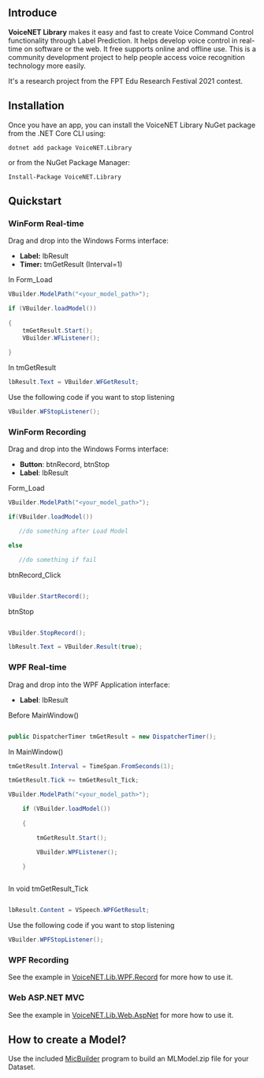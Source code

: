 ## Introduce
**VoiceNET Library** makes it easy and fast to create Voice Command Control functionality through Label Prediction.  It helps develop voice control in real-time on software or the web. It free supports online and offline use. This is a community development project to help people access voice recognition technology more easily.
 
It's a research project from the FPT Edu Research Festival 2021 contest. 

## Installation

Once you have an app, you can install the VoiceNET Library NuGet package from the .NET Core CLI using:
```
dotnet add package VoiceNET.Library
```
or from the NuGet Package Manager:
```
Install-Package VoiceNET.Library
```
## Quickstart
### WinForm Real-time ###
Drag and drop into the Windows Forms interface:
- **Label:** lbResult
- **Timer:** tmGetResult (Interval=1)

In Form_Load
```cs
VBuilder.ModelPath("<your_model_path>");

if (VBuilder.loadModel())
    
{
	tmGetResult.Start();
	VBuilder.WFListener();
            
}
```

In tmGetResult
```cs
lbResult.Text = VBuilder.WFGetResult;
```

Use the following code if you want to stop listening
```cs
VBuilder.WFStopListener();
```

### WinForm Recording ###
Drag and drop into the Windows Forms interface:
- **Button**: btnRecord, btnStop
- **Label**: lbResult

Form_Load
```cs
VBuilder.ModelPath("<your_model_path>");

if(VBuilder.loadModel())

   //do something after Load Model

else

   //do something if fail

```
btnRecord_Click
```cs

VBuilder.StartRecord();

```
btnStop
```cs

VBuilder.StopRecord();

lbResult.Text = VBuilder.Result(true);

```

### WPF Real-time ###

Drag and drop into the WPF Application interface:

- **Label**: lbResult

Before MainWindow()

```cs

public DispatcherTimer tmGetResult = new DispatcherTimer();

```

In MainWindow()
```cs
tmGetResult.Interval = TimeSpan.FromSeconds(1);

tmGetResult.Tick += tmGetResult_Tick;

VBuilder.ModelPath("<your_model_path>");

    if (VBuilder.loadModel())
            
	{

        tmGetResult.Start();

        VBuilder.WPFListener();

    }
	
```

In void tmGetResult_Tick
```cs

lbResult.Content = VSpeech.WPFGetResult;

```

Use the following code if you want to stop listening
```cs
VBuilder.WPFStopListener();
```

### WPF Recording ###

See the example in [VoiceNET.Lib.WPF.Record](https://github.com/nhannt201/VoiceNET.Library/tree/main/VoiceNET.Lib.WPF.Record) for more how to use it.

### Web ASP.NET MVC ###

See the example in [VoiceNET.Lib.Web.AspNet](https://github.com/nhannt201/VoiceNET.Library/tree/main/VoiceNET.Lib.Web.AspNet) for more how to use it.

## How to create a Model?
Use the included [MicBuilder](https://github.com/nhannt201/VoiceNET.Library/tree/main/VoiceNET.Lib.MicBuilder/README.MD) program to build an MLModel.zip file for your Dataset.
